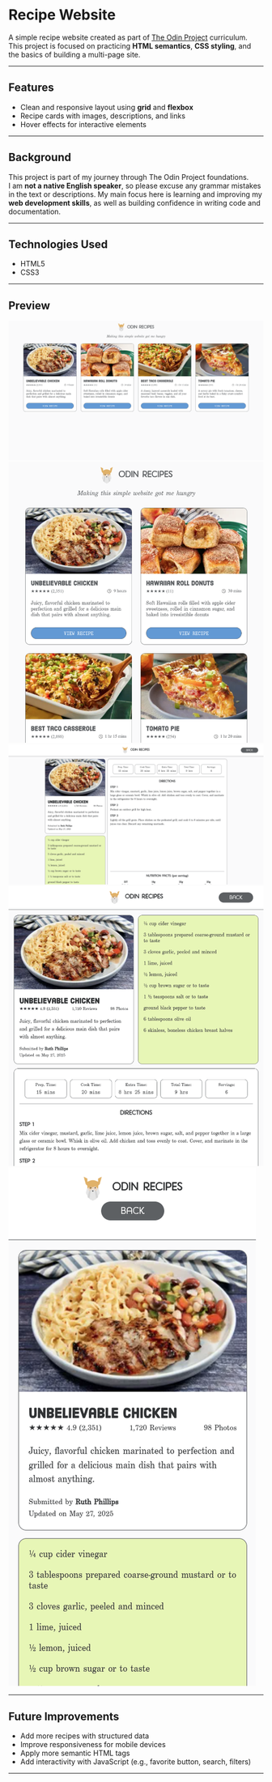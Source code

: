 # Recipe Website

A simple recipe website created as part of [The Odin Project](https://www.theodinproject.com/) curriculum.  
This project is focused on practicing **HTML semantics**, **CSS styling**, and the basics of building a multi-page site.

---

## Features
- Clean and responsive layout using **grid** and **flexbox**
- Recipe cards with images, descriptions, and links
- Hover effects for interactive elements

---

## Background
This project is part of my journey through The Odin Project foundations.  
I am **not a native English speaker**, so please excuse any grammar mistakes in the text or descriptions. My main focus here is learning and improving my **web development skills**, as well as building confidence in writing code and documentation.

---

## Technologies Used
- HTML5
- CSS3

---

## Preview
![Screenshot of the Odin Recipe Homepage](./screenshots/homepage1.png)
![Screenshot of the Resized Odin Recipe Homepage](./screenshots/homepage2.png)
![Screenshot of a Recipe Page](./screenshots/recipe1.png)
![Screenshot of a Resized Recipe Page](./screenshots/recipe2.png)
![Screenshot of a Mobile Recipe Page](./screenshots/recipe3.png)

---

## Future Improvements
- Add more recipes with structured data
- Improve responsiveness for mobile devices
- Apply more semantic HTML tags
- Add interactivity with JavaScript (e.g., favorite button, search, filters)

---
